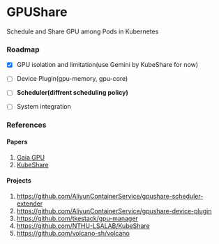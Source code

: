 # GPUShare

Schedule and Share GPU among Pods in Kubernetes


### Roadmap
- [x] GPU isolation and limitation(use Gemini by KubeShare for now)
- [ ] Device Plugin(gpu-memory, gpu-core) 
- [ ] **Scheduler(diffrent scheduling policy)**
- [ ] System integration


### References

#### Papers
1. [Gaia GPU](https://ieeexplore.ieee.org/document/8672318)
2. [KubeShare](https://dl.acm.org/doi/10.1145/3369583.3392679)
#### Projects
1. https://github.com/AliyunContainerService/gpushare-scheduler-extender
2. https://github.com/AliyunContainerService/gpushare-device-plugin
3. https://github.com/tkestack/gpu-manager
4. https://github.com/NTHU-LSALAB/KubeShare
5. https://github.com/volcano-sh/volcano
